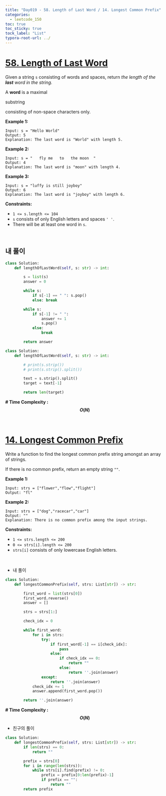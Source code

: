 ```yaml
---
title: "Day019 - 58. Length of Last Word / 14. Longest Common Prefix"
categories:
  - leetcode_150
toc: true
toc_sticky: true
tock_label: "List"
typora-root-url: ../
---
```



# [58. Length of Last Word](https://leetcode.com/problems/length-of-last-word/)

Given a string `s` consisting of words and spaces, return *the length of the **last** word in the string.*

A **word** is a maximal 

substring

 consisting of non-space characters only.



**Example 1:**

```
Input: s = "Hello World"
Output: 5
Explanation: The last word is "World" with length 5.
```

**Example 2:**

```
Input: s = "   fly me   to   the moon  "
Output: 4
Explanation: The last word is "moon" with length 4.
```

**Example 3:**

```
Input: s = "luffy is still joyboy"
Output: 6
Explanation: The last word is "joyboy" with length 6.
```

 

**Constraints:**

- `1 <= s.length <= 104`
- `s` consists of only English letters and spaces `' '`.
- There will be at least one word in `s`.

<br>

## **내 풀이**

```python
class Solution:
    def lengthOfLastWord(self, s: str) -> int:

        s = list(s)
        answer = 0

        while s:
            if s[-1] == " ": s.pop()
            else: break

        while s:
            if s[-1] != " ":
                answer += 1
                s.pop()
            else:
                break

        return answer

class Solution:
    def lengthOfLastWord(self, s: str) -> int:

        # print(s.strip())
        # print(s.strip().split())

        text = s.strip().split()
        target = text[-1]

        return len(target)
```



**\# Time Complexity  : $$O(N)$$** 

<br>

# [14. Longest Common Prefix](https://leetcode.com/problems/longest-common-prefix/)

Write a function to find the longest common prefix string amongst an array of strings.

If there is no common prefix, return an empty string `""`.

 

**Example 1:**

```
Input: strs = ["flower","flow","flight"]
Output: "fl"
```

**Example 2:**

```
Input: strs = ["dog","racecar","car"]
Output: ""
Explanation: There is no common prefix among the input strings.
```

 

**Constraints:**

- `1 <= strs.length <= 200`
- `0 <= strs[i].length <= 200`
- `strs[i]` consists of only lowercase English letters.

<br>

- 내 풀이

```python
class Solution:
    def longestCommonPrefix(self, strs: List[str]) -> str:

        first_word = list(strs[0])
        first_word.reverse()
        answer = []

        strs = strs[1:]

        check_idx = 0

        while first_word:
            for i in strs:
                try:
                    if first_word[-1] == i[check_idx]:
                        pass
                    else:
                        if check_idx == 0:
                            return ""
                        else:
                            return ''.join(answer)
                except:
                    return ''.join(answer)
            check_idx += 1
            answer.append(first_word.pop())

        return ''.join(answer)
```



**\# Time Complexity  : $$O(N)$$** 



- 친구의 풀이

```python
class Solution:
    def longestCommonPrefix(self, strs: List[str]) -> str:
        if len(strs) == 0:
            return ""

        prefix = strs[0]
        for i in range(len(strs)):
            while strs[i].find(prefix) != 0:
                prefix = prefix[0:len(prefix)-1]
                if prefix == "":
                    return ""
        return prefix
```


